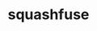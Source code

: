 ---
title: "squashfuse"
layout: cache
categories: [package, develop-2024-11-10]
meta: {"versions": ["0.5.2"], "compilers": ["cce@=15.0.1", "gcc@=11.4.0", "gcc@=9.4.0", "oneapi@=2024.2.1"], "oss": ["rhel8", "ubuntu20.04", "ubuntu22.04"], "platforms": ["linux"], "targets": ["neoverse_v1", "ppc64le", "x86_64_v3", "zen4"], "stacks": ["e4s", "e4s-cray-rhel", "e4s-neoverse_v1", "e4s-oneapi", "e4s-power", "root"], "num_specs": 5, "num_specs_by_stack": {"e4s-cray-rhel": 1, "root": 5, "e4s-power": 1, "e4s-neoverse_v1": 1, "e4s": 1, "e4s-oneapi": 1}}
spec_details: [{"hash": "uslejnqqvzejfaedyn63yzlenkqjqwi7", "compiler": "cce@=15.0.1", "versions": ["0.5.2"], "os": "rhel8", "platform": "linux", "target": "zen4", "variants": ["build_system=autotools", "+lz4", "+lzo", "~min_size", "+shared", "+static", "+xz", "+zlib", "+zstd"], "stacks": ["e4s-cray-rhel", "root"], "size": "-", "tarball": "https://binaries.spack.io/develop-2024-11-10/build_cache/linux-rhel8-zen4/cce-15.0.1/squashfuse-0.5.2/linux-rhel8-zen4-cce-15.0.1-squashfuse-0.5.2-uslejnqqvzejfaedyn63yzlenkqjqwi7.spack"}, {"hash": "bs2lmlrycuchp43o6lyxjppvvhtinxho", "compiler": "gcc@=9.4.0", "versions": ["0.5.2"], "os": "ubuntu20.04", "platform": "linux", "target": "ppc64le", "variants": ["build_system=autotools", "+lz4", "+lzo", "~min_size", "+shared", "+static", "+xz", "+zlib", "+zstd"], "stacks": ["root", "e4s-power"], "size": "-", "tarball": "https://binaries.spack.io/develop-2024-11-10/build_cache/linux-ubuntu20.04-ppc64le/gcc-9.4.0/squashfuse-0.5.2/linux-ubuntu20.04-ppc64le-gcc-9.4.0-squashfuse-0.5.2-bs2lmlrycuchp43o6lyxjppvvhtinxho.spack"}, {"hash": "cnxnkutxn3s2cdlfxgved6vnp7r2ge3c", "compiler": "gcc@=11.4.0", "versions": ["0.5.2"], "os": "ubuntu22.04", "platform": "linux", "target": "neoverse_v1", "variants": ["build_system=autotools", "+lz4", "+lzo", "~min_size", "+shared", "+static", "+xz", "+zlib", "+zstd"], "stacks": ["e4s-neoverse_v1", "root"], "size": "-", "tarball": "https://binaries.spack.io/develop-2024-11-10/build_cache/linux-ubuntu22.04-neoverse_v1/gcc-11.4.0/squashfuse-0.5.2/linux-ubuntu22.04-neoverse_v1-gcc-11.4.0-squashfuse-0.5.2-cnxnkutxn3s2cdlfxgved6vnp7r2ge3c.spack"}, {"hash": "a52eyiylc7h4ppejacnjv3s7hfce7yi6", "compiler": "gcc@=11.4.0", "versions": ["0.5.2"], "os": "ubuntu22.04", "platform": "linux", "target": "x86_64_v3", "variants": ["build_system=autotools", "+lz4", "+lzo", "~min_size", "+shared", "+static", "+xz", "+zlib", "+zstd"], "stacks": ["e4s", "root"], "size": "-", "tarball": "https://binaries.spack.io/develop-2024-11-10/build_cache/linux-ubuntu22.04-x86_64_v3/gcc-11.4.0/squashfuse-0.5.2/linux-ubuntu22.04-x86_64_v3-gcc-11.4.0-squashfuse-0.5.2-a52eyiylc7h4ppejacnjv3s7hfce7yi6.spack"}, {"hash": "awe4lzwj5lhc5pu63hfyq4hungc3l7um", "compiler": "oneapi@=2024.2.1", "versions": ["0.5.2"], "os": "ubuntu22.04", "platform": "linux", "target": "x86_64_v3", "variants": ["build_system=autotools", "+lz4", "+lzo", "~min_size", "+shared", "+static", "+xz", "+zlib", "+zstd"], "stacks": ["e4s-oneapi", "root"], "size": "-", "tarball": "https://binaries.spack.io/develop-2024-11-10/build_cache/linux-ubuntu22.04-x86_64_v3/oneapi-2024.2.1/squashfuse-0.5.2/linux-ubuntu22.04-x86_64_v3-oneapi-2024.2.1-squashfuse-0.5.2-awe4lzwj5lhc5pu63hfyq4hungc3l7um.spack"}]
---